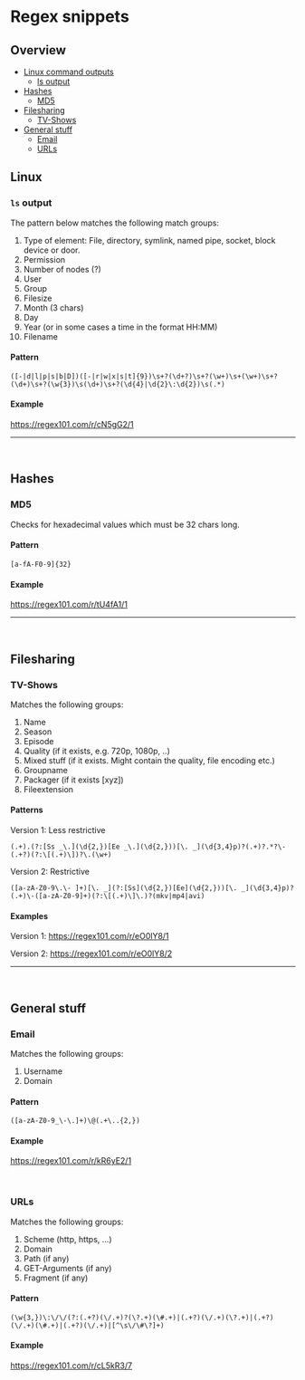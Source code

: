 # Regex snippets


## Overview

* [Linux command outputs](#linux)
    * [ls output](#ls-output)
* [Hashes](#hashes)
    * [MD5](#md5)
* [Filesharing](#filesharing)
    * [TV-Shows](#tv-shows)
* [General stuff](#general-stuff)
    * [Email](#email)
    * [URLs](#urls)


## Linux
### `ls` output
The pattern below matches the following match groups:

1. Type of element: File, directory, symlink, named pipe, socket, block device or door.
2. Permission
3. Number of nodes (?)
4. User
5. Group
6. Filesize
7. Month (3 chars)
8. Day
9. Year (or in some cases a time in the format HH:MM)
10. Filename

#### Pattern
```
([-|d|l|p|s|b|D])([-|r|w|x|s|t]{9})\s+?(\d+?)\s+?(\w+)\s+(\w+)\s+?(\d+)\s+?(\w{3})\s(\d+)\s+?(\d{4}|\d{2}\:\d{2})\s(.*)
```

#### Example
https://regex101.com/r/cN5gG2/1

---
<br>

## Hashes
### MD5
Checks for hexadecimal values which must be 32 chars long.

#### Pattern
```
[a-fA-F0-9]{32}
```

#### Example
https://regex101.com/r/tU4fA1/1

---
<br>

## Filesharing
### TV-Shows
Matches the following groups:

1. Name
2. Season
3. Episode
4. Quality (if it exists, e.g. 720p, 1080p, ..)
5. Mixed stuff (if it exists. Might contain the quality, file encoding etc.)
6. Groupname
7. Packager (if it exists [xyz])
8. Fileextension

#### Patterns
Version 1: Less restrictive

```
(.+).(?:[Ss _\.](\d{2,})[Ee _\.](\d{2,}))[\. _](\d{3,4}p)?(.+)?.*?\-(.+?)(?:\[(.+)\])?\.(\w+)
```

Version 2: Restrictive
```
([a-zA-Z0-9\.\- ]+)[\. _](?:[Ss](\d{2,})[Ee](\d{2,}))[\. _](\d{3,4}p)?(.+)\-([a-zA-Z0-9]+)(?:\[(.+)\]\.)?(mkv|mp4|avi)
```

#### Examples
Version 1: https://regex101.com/r/eO0lY8/1

Version 2: https://regex101.com/r/eO0lY8/2

---
<br>

## General stuff
### Email
Matches the following groups:

1. Username
2. Domain

#### Pattern
```
([a-zA-Z0-9_\-\.]+)\@(.+\..{2,})
```

#### Example
https://regex101.com/r/kR6yE2/1

<br>

### URLs
Matches the following groups:

1. Scheme (http, https, ...)
2. Domain
3. Path (if any)
4. GET-Arguments (if any)
5. Fragment (if any)

#### Pattern
```
(\w{3,})\:\/\/(?:(.+?)(\/.+)?(\?.+)(\#.+)|(.+?)(\/.+)(\?.+)|(.+?)(\/.+)(\#.+)|(.+?)(\/.+)|[^\s\/\#\?]+)
```

#### Example
https://regex101.com/r/cL5kR3/7
